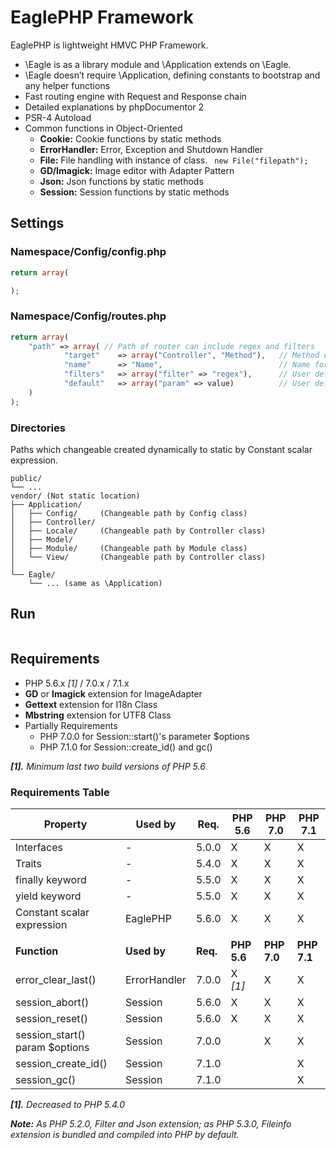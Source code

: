 # EaglePHP Framework

EaglePHP is lightweight HMVC PHP Framework.

* \Eagle is as a library module and \Application extends on \Eagle.
* \Eagle doesn’t require \Application, defining constants to bootstrap and any helper functions
* Fast routing engine with Request and Response chain
* Detailed explanations by phpDocumentor 2
* PSR-4 Autoload
* Common functions in Object-Oriented
	* **Cookie:** Cookie functions by static methods
	* **ErrorHandler:** Error, Exception and Shutdown Handler 
	* **File:** File handling with instance of class. ``` new File("filepath");```
	* **GD/Imagick:** Image editor with Adapter Pattern
	* **Json:** Json functions by static methods
	* **Session:** Session functions by static methods
	

## Settings

### Namespace/Config/config.php

```PHP
return array(

);
```
### Namespace/Config/routes.php

```PHP
return array(
	"path" => array( // Path of router can include regex and filters
			"target"	=> array("Controller", "Method"),	// Method of Controller
			"name"		=> "Name",							// Name for route (optional)
			"filters"	=> array("filter" => "regex"),		// User defined filters (optional)
			"default"	=> array("param" => value)			// User defined default parameters (optional)
	)
);
```

### Directories

Paths which changeable created dynamically to static by Constant scalar expression.
```
public/
└── ...
vendor/	(Not static location)
├── Application/
│   ├── Config/		(Changeable path by Config class)
│   ├── Controller/
│   ├── Locale/		(Changeable path by Controller class)
│   ├── Model/
│   ├── Module/		(Changeable path by Module class)
│   └── View/		(Changeable path by Controller class)
│
└── Eagle/
    └── ... (same as \Application)
```


## Run

```PHP

```


## Requirements

* PHP 5.6.x *[1]* / 7.0.x / 7.1.x
* **GD** or **Imagick** extension for ImageAdapter
* **Gettext** extension for I18n Class
* **Mbstring** extension for UTF8 Class
* Partially Requirements
	* PHP 7.0.0 for Session::start()'s parameter $options
	* PHP 7.1.0 for Session::create_id() and gc()

*__[1].__ Minimum last two build versions of PHP 5.6*

### Requirements Table

| **Property**                   | **Used by**  | **Req.** | **PHP 5.6** | **PHP 7.0** | **PHP 7.1** |
|--------------------------------|--------------|----------|-------------|-------------|-------------|
| Interfaces                     | -            | 5.0.0    | X           | X           | X           |
| Traits                         | -            | 5.4.0    | X           | X           | X           |
| finally keyword                | -            | 5.5.0    | X           | X           | X           |
| yield keyword                  | -            | 5.5.0    | X           | X           | X           |
| Constant scalar expression     | EaglePHP     | 5.6.0    | X           | X           | X           |
|                                |              |          |             |             |             |
| **Function**                   | **Used by**  | **Req.** | **PHP 5.6** | **PHP 7.0** | **PHP 7.1** |
| error_clear_last()             | ErrorHandler | 7.0.0    | X *[1]*     | X           | X           |
| session_abort()                | Session      | 5.6.0    | X           | X           | X           |
| session_reset()                | Session      | 5.6.0    | X           | X           | X           |
| session_start() param $options | Session      | 7.0.0    |             | X           | X           |
| session_create_id()            | Session      | 7.1.0    |             |             | X           |
| session_gc()                   | Session      | 7.1.0    |             |             | X           |

*__[1].__ Decreased to PHP 5.4.0*

*__Note:__ As PHP 5.2.0, Filter and Json extension; as PHP 5.3.0, Fileinfo extension is bundled and compiled into PHP by default.*
